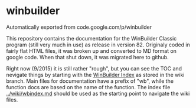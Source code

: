 # winbuilder
Automatically exported from code.google.com/p/winbuilder

This repository contains the documentation for the WinBuilder Classic program (still very much in use) as release in version 82.  Originaly coded in fairly flat HTML files, it was broken up and converted to MD format on google code.  When that shut down, it was migrated here to github.

Right now (9/2015) it is still rather "rough", but you can see the TOC and nevigate things by starting with the [WinBuilder Index](../wiki/wbindex.md) as stored in the wiki branch.  Main files for documentation have a prefix of "wb", while the function docs are based on the name of the function.  The index file [../wiki/wbindex.md](wbindex.md) should be used as the starting point to navigate the wiki files.

